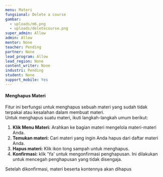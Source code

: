 ```yaml
---
menu: Materi
fungsional: Delete a course
gambar:
  - uploads/m6.png
  - uploads/deletecourse.png
super_admin: Allow
admin: Allow
mentor: None
teacher: Pending
partner: None
lead_program: Allow
lead_region: None
content_writer: None
industri: Pending
student: None
support_mobile: Yes
---
```

#### Menghapus Materi

F﻿itur ini berfungsi untuk menghapus sebuah materi yang sudah tidak terpakai atau kesalahan dalam membuat materi.\
Untuk menghapus suatu materi, ikuti langkah-langkah umum berikut:

1. **Klik Menu Materi:** Arahkan ke bagian materi mengelola materi-materi Anda.
2. **Temukan materi:** Cari materi yang ingin Anda hapus dari daftar materi Anda.
3. **Hapus materi:** Klik ikon tong sampah untuk menghapus.
4. **Konfirmasi:** klik 'Ya' untuk mengonfirmasi penghapusan. Ini dilakukan untuk mencegah penghapusan yang tidak disengaja. 

Setelah dikonfirmasi, materi beserta kontennya akan dihapus